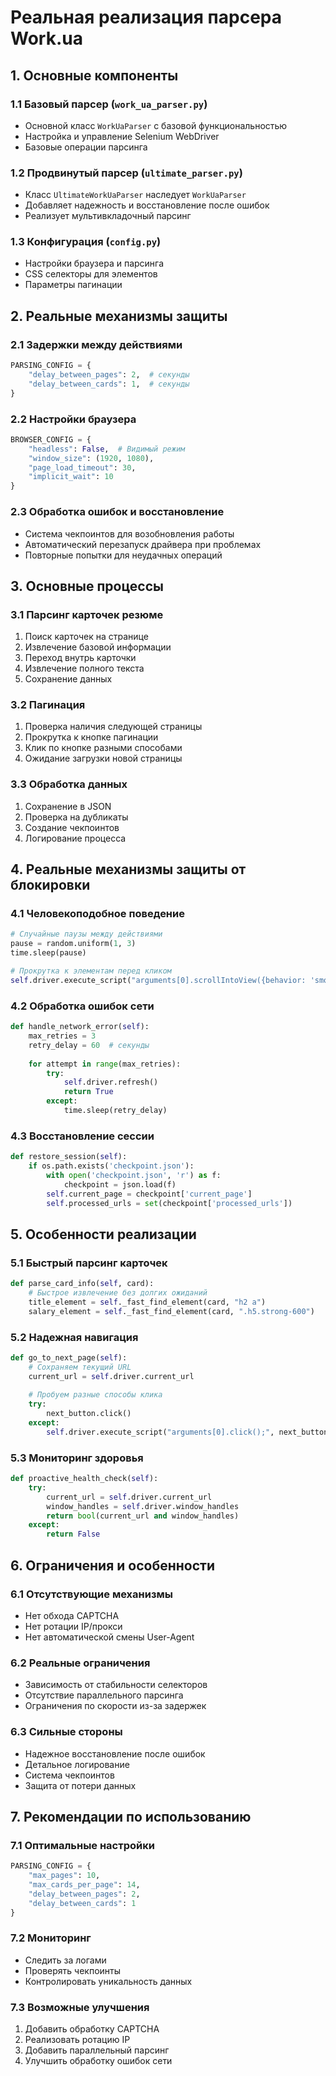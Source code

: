 # Реальная реализация парсера Work.ua

## 1. Основные компоненты

### 1.1 Базовый парсер (`work_ua_parser.py`)
- Основной класс `WorkUaParser` с базовой функциональностью
- Настройка и управление Selenium WebDriver
- Базовые операции парсинга

### 1.2 Продвинутый парсер (`ultimate_parser.py`)
- Класс `UltimateWorkUaParser` наследует `WorkUaParser`
- Добавляет надежность и восстановление после ошибок
- Реализует мультивкладочный парсинг

### 1.3 Конфигурация (`config.py`)
- Настройки браузера и парсинга
- CSS селекторы для элементов
- Параметры пагинации

## 2. Реальные механизмы защиты

### 2.1 Задержки между действиями
```python
PARSING_CONFIG = {
    "delay_between_pages": 2,  # секунды
    "delay_between_cards": 1,  # секунды
}
```

### 2.2 Настройки браузера
```python
BROWSER_CONFIG = {
    "headless": False,  # Видимый режим
    "window_size": (1920, 1080),
    "page_load_timeout": 30,
    "implicit_wait": 10
}
```

### 2.3 Обработка ошибок и восстановление
- Система чекпоинтов для возобновления работы
- Автоматический перезапуск драйвера при проблемах
- Повторные попытки для неудачных операций

## 3. Основные процессы

### 3.1 Парсинг карточек резюме
1. Поиск карточек на странице
2. Извлечение базовой информации
3. Переход внутрь карточки
4. Извлечение полного текста
5. Сохранение данных

### 3.2 Пагинация
1. Проверка наличия следующей страницы
2. Прокрутка к кнопке пагинации
3. Клик по кнопке разными способами
4. Ожидание загрузки новой страницы

### 3.3 Обработка данных
1. Сохранение в JSON
2. Проверка на дубликаты
3. Создание чекпоинтов
4. Логирование процесса

## 4. Реальные механизмы защиты от блокировки

### 4.1 Человекоподобное поведение
```python
# Случайные паузы между действиями
pause = random.uniform(1, 3)
time.sleep(pause)

# Прокрутка к элементам перед кликом
self.driver.execute_script("arguments[0].scrollIntoView({behavior: 'smooth', block: 'center'});", element)
```

### 4.2 Обработка ошибок сети
```python
def handle_network_error(self):
    max_retries = 3
    retry_delay = 60  # секунды
    
    for attempt in range(max_retries):
        try:
            self.driver.refresh()
            return True
        except:
            time.sleep(retry_delay)
```

### 4.3 Восстановление сессии
```python
def restore_session(self):
    if os.path.exists('checkpoint.json'):
        with open('checkpoint.json', 'r') as f:
            checkpoint = json.load(f)
        self.current_page = checkpoint['current_page']
        self.processed_urls = set(checkpoint['processed_urls'])
```

## 5. Особенности реализации

### 5.1 Быстрый парсинг карточек
```python
def parse_card_info(self, card):
    # Быстрое извлечение без долгих ожиданий
    title_element = self._fast_find_element(card, "h2 a")
    salary_element = self._fast_find_element(card, ".h5.strong-600")
```

### 5.2 Надежная навигация
```python
def go_to_next_page(self):
    # Сохраняем текущий URL
    current_url = self.driver.current_url
    
    # Пробуем разные способы клика
    try:
        next_button.click()
    except:
        self.driver.execute_script("arguments[0].click();", next_button)
```

### 5.3 Мониторинг здоровья
```python
def proactive_health_check(self):
    try:
        current_url = self.driver.current_url
        window_handles = self.driver.window_handles
        return bool(current_url and window_handles)
    except:
        return False
```

## 6. Ограничения и особенности

### 6.1 Отсутствующие механизмы
- Нет обхода CAPTCHA
- Нет ротации IP/прокси
- Нет автоматической смены User-Agent

### 6.2 Реальные ограничения
- Зависимость от стабильности селекторов
- Отсутствие параллельного парсинга
- Ограничения по скорости из-за задержек

### 6.3 Сильные стороны
- Надежное восстановление после ошибок
- Детальное логирование
- Система чекпоинтов
- Защита от потери данных

## 7. Рекомендации по использованию

### 7.1 Оптимальные настройки
```python
PARSING_CONFIG = {
    "max_pages": 10,
    "max_cards_per_page": 14,
    "delay_between_pages": 2,
    "delay_between_cards": 1
}
```

### 7.2 Мониторинг
- Следить за логами
- Проверять чекпоинты
- Контролировать уникальность данных

### 7.3 Возможные улучшения
1. Добавить обработку CAPTCHA
2. Реализовать ротацию IP
3. Добавить параллельный парсинг
4. Улучшить обработку ошибок сети
